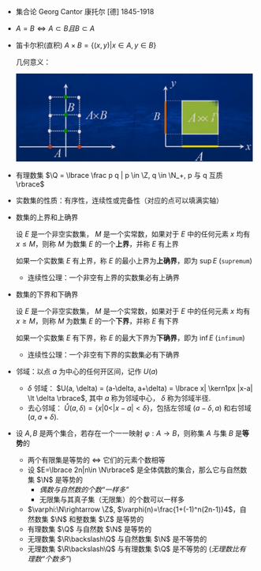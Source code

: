 

- 集合论 Georg Cantor 康托尔 [德] 1845-1918
- $A = B \iff A \subset B 且 B \subset A$
- 笛卡尔积(直积) $A\times B = \lbrace (x,y)|x \in A, y \in B \rbrace$
  
  几何意义：

  ![img](./img/img1-0-cartesian-product.png)

- 有理数集 $\Q = \lbrace \frac p q | p \in \Z, q \in \N_+, p 与 q 互质 \rbrace$
- 实数集的性质：有序性，连续性或完备性（对应的点可以填满实轴）
- 数集的上界和上确界
  
  设 $E$ 是一个非空实数集， $M$ 是一个实常数，如果对于 $E$ 中的任何元素 $x$ 均有 $x \leqslant M$，则称 $M$ 为数集 $E$ 的一个**上界**，并称 $E$ 有上界

  如果一个实数集 $E$ 有上界，称 $E$ 的最小上界为**上确界**，即为 $\sup E$ (`supremum`)

  - 连续性公理：一个非空有上界的实数集必有上确界
  
- 数集的下界和下确界
  
  设 $E$ 是一个非空实数集， $M$ 是一个实常数，如果对于 $E$ 中的任何元素 $x$ 均有 $x \geqslant M$，则称 $M$ 为数集 $E$ 的一个**下界**，并称 $E$ 有下界

  如果一个实数集 $E$ 有下界，称 $E$ 的最大下界为**下确界**，即为 $\inf E$ (`infimum`)

  - 连续性公理：一个非空有下界的实数集必有下确界
- 邻域：以点 $a$ 为中心的任何开区间，记作 $U(a)$
  - $\delta$ 邻域： $U(a, \delta) = (a-\delta, a+\delta) = \lbrace x| \kern1px |x-a| \lt \delta \rbrace$, 其中 $a$ 称为邻域中心， $\delta$ 称为邻域半径.
  - 去心邻域： $\mathring{U}(a, \delta) = \lbrace x | 0 \lt |x-a| \lt \delta\rbrace$，包括左邻域 $(a-\delta, a)$ 和右邻域 $(a,a+\delta)$.
- 设 $A,B$ 是两个集合，若存在一个一一映射 $\varphi:A\rightarrow B$，则称集 $A$ 与集 $B$ 是**等势**的
  - 两个有限集是等势的 $\iff$ 它们的元素个数相等
  - 设 $E=\lbrace 2n|n\in \N\rbrace$ 是全体偶数的集合，那么它与自然数集 $\N$ 是等势的
    - *偶数与自然数的个数“一样多”*
    - 无限集与其真子集（无限集）的个数可以一样多
  - $\varphi:\N\rightarrow \Z$, $\varphi(n)=\frac{1+(-1)^n(2n-1)}4$，自然数集 $\N$ 和整数集 $\Z$ 是等势的
  - 有理数集 $\Q$ 与自然数 $\N$ 是等势的
  - 无理数集 $\R\backslash\Q$ 与自然数集 $\N$ 是不等势的
  - 无理数集 $\R\backslash\Q$ 与有理数集 $\Q$ 是不等势的 (*无理数比有理数“个数多”*)